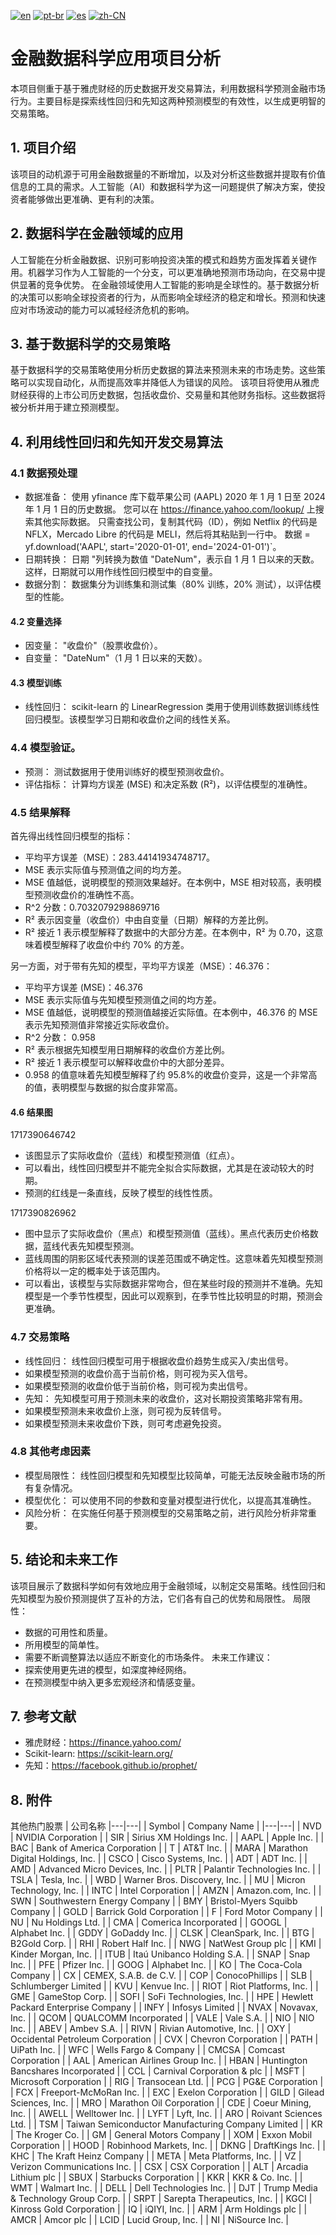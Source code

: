 [![en](https://img.shields.io/badge/lang-en-blue.svg)](https://github.com/EdgarJP006/trading-based-on-Yahoo-Finance/blob/main/README.md)
[![pt-br](https://img.shields.io/badge/lang-pt--br-green.svg)](https://github.com/EdgarJP006/trading-based-on-Yahoo-Finance/blob/main/locale/README-pt.md)
[![es](https://img.shields.io/badge/lang-es-yellow.svg)](https://github.com/EdgarJP006/trading-based-on-Yahoo-Finance/blob/main/locale/README-es.md)
[![zh-CN](https://img.shields.io/badge/lang-zh--br-red.svg)](https://github.com/EdgarJP006/trading-based-on-Yahoo-Finance/blob/main/locale/README-zh_CN.md)


# 金融数据科学应用项目分析
本项目侧重于基于雅虎财经的历史数据开发交易算法，利用数据科学预测金融市场行为。主要目标是探索线性回归和先知这两种预测模型的有效性，以生成更明智的交易策略。

## 1. 项目介绍
该项目的动机源于可用金融数据量的不断增加，以及对分析这些数据并提取有价值信息的工具的需求。人工智能（AI）和数据科学为这一问题提供了解决方案，使投资者能够做出更准确、更有利的决策。
## 2. 数据科学在金融领域的应用
人工智能在分析金融数据、识别可影响投资决策的模式和趋势方面发挥着关键作用。机器学习作为人工智能的一个分支，可以更准确地预测市场动向，在交易中提供显著的竞争优势。
在金融领域使用人工智能的影响是全球性的。基于数据分析的决策可以影响全球投资者的行为，从而影响全球经济的稳定和增长。预测和快速应对市场波动的能力可以减轻经济危机的影响。
## 3. 基于数据科学的交易策略
基于数据科学的交易策略使用分析历史数据的算法来预测未来的市场走势。这些策略可以实现自动化，从而提高效率并降低人为错误的风险。
该项目将使用从雅虎财经获得的上市公司历史数据，包括收盘价、交易量和其他财务指标。这些数据将被分析并用于建立预测模型。
## 4. 利用线性回归和先知开发交易算法
### 4.1 数据预处理
- 数据准备： 使用 yfinance 库下载苹果公司 (AAPL) 2020 年 1 月 1 日至 2024 年 1 月 1 日的历史数据。
您可以在 https://finance.yahoo.com/lookup/ 上搜索其他实际数据。
只需查找公司，复制其代码（ID），例如 Netflix 的代码是 NFLX，Mercado Libre 的代码是 MELI，然后将其粘贴到一行中。
数据 = yf.download('AAPL', start='2020-01-01', end='2024-01-01')`。
- 日期转换： 日期 "列转换为数值 "DateNum"，表示自 1 月 1 日以来的天数。 这样，日期就可以用作线性回归模型中的自变量。
- 数据分割： 数据集分为训练集和测试集（80% 训练，20% 测试），以评估模型的性能。
#### 4.2 变量选择
- 因变量： "收盘价"（股票收盘价）。
- 自变量： "DateNum"（1 月 1 日以来的天数）。
#### 4.3 模型训练
- 线性回归： scikit-learn 的 LinearRegression 类用于使用训练数据训练线性回归模型。该模型学习日期和收盘价之间的线性关系。
### 4.4 模型验证。
- 预测： 测试数据用于使用训练好的模型预测收盘价。
- 评估指标： 计算均方误差 (MSE) 和决定系数 (R²)，以评估模型的准确性。
### 4.5 结果解释
首先得出线性回归模型的指标：
- 平均平方误差（MSE）：283.44141934748717。
- MSE 表示实际值与预测值之间的均方差。
- MSE 值越低，说明模型的预测效果越好。在本例中，MSE 相对较高，表明模型预测收盘价的准确性不高。
- R^2 分数：0.7032079298869716
- R² 表示因变量（收盘价）中由自变量（日期）解释的方差比例。
- R² 接近 1 表示模型解释了数据中的大部分方差。在本例中，R² 为 0.70，这意味着模型解释了收盘价中约 70% 的方差。

另一方面，对于带有先知的模型，平均平方误差（MSE）：46.376：
- 平均平方误差 (MSE)：46.376
- MSE 表示实际值与先知模型预测值之间的均方差。
- MSE 值越低，说明模型的预测值越接近实际值。在本例中，46.376 的 MSE 表示先知预测值非常接近实际收盘价。
- R^2 分数： 0.958
- R² 表示根据先知模型用日期解释的收盘价方差比例。
- R² 接近 1 表示模型可以解释收盘价中的大部分差异。
- 0.958 的值意味着先知模型解释了约 95.8%的收盘价变异，这是一个非常高的值，表明模型与数据的拟合度非常高。
#### 4.6 结果图
 
1717390646742
- 该图显示了实际收盘价（蓝线）和模型预测值（红点）。
- 可以看出，线性回归模型并不能完全拟合实际数据，尤其是在波动较大的时期。
- 预测的红线是一条直线，反映了模型的线性性质。
 
1717390826962
- 图中显示了实际收盘价（黑点）和模型预测值（蓝线）。黑点代表历史价格数据，蓝线代表先知模型预测。
- 蓝线周围的阴影区域代表预测的误差范围或不确定性。这意味着先知模型预测价格将以一定的概率处于该范围内。
- 可以看出，该模型与实际数据非常吻合，但在某些时段的预测并不准确。先知模型是一个季节性模型，因此可以观察到，在季节性比较明显的时期，预测会更准确。
### 4.7 交易策略
- 线性回归： 线性回归模型可用于根据收盘价趋势生成买入/卖出信号。
- 如果模型预测的收盘价高于当前价格，则可视为买入信号。
- 如果模型预测的收盘价低于当前价格，则可视为卖出信号。
- 先知： 先知模型可用于预测未来的收盘价，这对长期投资策略非常有用。
- 如果模型预测未来收盘价上涨，则可视为反转信号。
- 如果模型预测未来收盘价下跌，则可考虑避免投资。
### 4.8 其他考虑因素
- 模型局限性： 线性回归模型和先知模型比较简单，可能无法反映金融市场的所有复杂情况。
- 模型优化： 可以使用不同的参数和变量对模型进行优化，以提高其准确性。
- 风险分析： 在实施任何基于预测模型的交易策略之前，进行风险分析非常重要。
## 5. 结论和未来工作
该项目展示了数据科学如何有效地应用于金融领域，以制定交易策略。线性回归和先知模型为股价预测提供了互补的方法，它们各有自己的优势和局限性。
局限性：
- 数据的可用性和质量。
- 所用模型的简单性。
- 需要不断调整算法以适应不断变化的市场条件。
未来工作建议：
- 探索使用更先进的模型，如深度神经网络。
- 在预测模型中纳入更多宏观经济和情感变量。
## 7. 参考文献
- 雅虎财经：https://finance.yahoo.com/
- Scikit-learn: https://scikit-learn.org/
- 先知：https://facebook.github.io/prophet/
## 8. 附件
其他热门股票
| 公司名称
|---|---|
| Symbol | Company Name |
|---|---|
| NVD | NVIDIA Corporation |
| SIR | Sirius XM Holdings Inc. |
| AAPL | Apple Inc. |
| BAC | Bank of America Corporation |
| T | AT&T Inc. |
| MARA | Marathon Digital Holdings, Inc. |
| CSCO | Cisco Systems, Inc. |
| ADT | ADT Inc. |
| AMD | Advanced Micro Devices, Inc. |
| PLTR | Palantir Technologies Inc. |
| TSLA | Tesla, Inc. |
| WBD | Warner Bros. Discovery, Inc. |
| MU | Micron Technology, Inc. |
| INTC | Intel Corporation |
| AMZN | Amazon.com, Inc. |
| SWN | Southwestern Energy Company |
| BMY | Bristol-Myers Squibb Company |
| GOLD | Barrick Gold Corporation |
| F | Ford Motor Company |
| NU | Nu Holdings Ltd. |
| CMA | Comerica Incorporated |
| GOOGL | Alphabet Inc. |
| GDDY | GoDaddy Inc. |
| CLSK | CleanSpark, Inc. |
| BTG | B2Gold Corp. |
| RHI | Robert Half Inc. |
| NWG | NatWest Group plc |
| KMI | Kinder Morgan, Inc. |
| ITUB | Itaú Unibanco Holding S.A. |
| SNAP | Snap Inc. |
| PFE | Pfizer Inc. |
| GOOG | Alphabet Inc. |
| KO | The Coca-Cola Company |
| CX | CEMEX, S.A.B. de C.V. |
| COP | ConocoPhillips |
| SLB | Schlumberger Limited |
| KVU | Kenvue Inc. |
| RIOT | Riot Platforms, Inc. |
| GME | GameStop Corp. |
| SOFI | SoFi Technologies, Inc. |
| HPE | Hewlett Packard Enterprise Company |
| INFY | Infosys Limited |
| NVAX | Novavax, Inc. |
| QCOM | QUALCOMM Incorporated |
| VALE | Vale S.A. |
| NIO | NIO Inc. |
| ABEV | Ambev S.A. |
| RIVN | Rivian Automotive, Inc. |
| OXY | Occidental Petroleum Corporation |
| CVX | Chevron Corporation |
| PATH | UiPath Inc. |
| WFC | Wells Fargo & Company |
| CMCSA | Comcast Corporation |
| AAL | American Airlines Group Inc. |
| HBAN | Huntington Bancshares Incorporated |
| CCL | Carnival Corporation & plc |
| MSFT | Microsoft Corporation |
| RIG | Transocean Ltd. |
| PCG | PG&E Corporation |
| FCX | Freeport-McMoRan Inc. |
| EXC | Exelon Corporation |
| GILD | Gilead Sciences, Inc. |
| MRO | Marathon Oil Corporation |
| CDE | Coeur Mining, Inc. |
| AWELL | Welltower Inc. |
| LYFT | Lyft, Inc. |
| ARO | Roivant Sciences Ltd. |
| TSM | Taiwan Semiconductor Manufacturing Company Limited |
| KR | The Kroger Co. |
| GM | General Motors Company |
| XOM | Exxon Mobil Corporation |
| HOOD | Robinhood Markets, Inc. |
| DKNG | DraftKings Inc. |
| KHC | The Kraft Heinz Company |
| META | Meta Platforms, Inc. |
| VZ | Verizon Communications Inc. |
| CSX | CSX Corporation |
| ALT | Arcadia Lithium plc |
| SBUX | Starbucks Corporation |
| KKR | KKR & Co. Inc. |
| WMT | Walmart Inc. |
| DELL | Dell Technologies Inc. |
| DJT | Trump Media & Technology Group Corp. |
| SRPT | Sarepta Therapeutics, Inc. |
| KGCI | Kinross Gold Corporation |
| IQ | iQIYI, Inc. |
| ARM | Arm Holdings plc |
| AMCR | Amcor plc |
| LCID | Lucid Group, Inc. |
| NI | NiSource Inc. |
